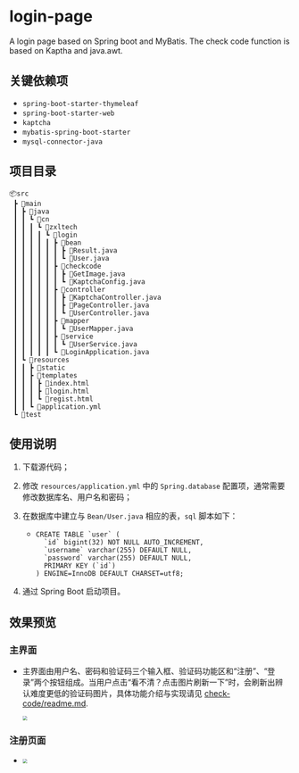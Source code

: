 # login-page
A login page based on Spring boot and MyBatis. The check code function is based on Kaptha and java.awt.

## 关键依赖项

- `spring-boot-starter-thymeleaf`
- `spring-boot-starter-web`
- `kaptcha`
- `mybatis-spring-boot-starter`
- `mysql-connector-java`

## 项目目录

```
📦src
 ┣ 📂main
 ┃ ┣ 📂java
 ┃ ┃ ┗ 📂cn
 ┃ ┃ ┃ ┗ 📂zxltech
 ┃ ┃ ┃ ┃ ┗ 📂login
 ┃ ┃ ┃ ┃ ┃ ┣ 📂bean
 ┃ ┃ ┃ ┃ ┃ ┃ ┣ 📜Result.java
 ┃ ┃ ┃ ┃ ┃ ┃ ┗ 📜User.java
 ┃ ┃ ┃ ┃ ┃ ┣ 📂checkcode
 ┃ ┃ ┃ ┃ ┃ ┃ ┣ 📜GetImage.java
 ┃ ┃ ┃ ┃ ┃ ┃ ┗ 📜KaptchaConfig.java
 ┃ ┃ ┃ ┃ ┃ ┣ 📂controller
 ┃ ┃ ┃ ┃ ┃ ┃ ┣ 📜KaptchaController.java
 ┃ ┃ ┃ ┃ ┃ ┃ ┣ 📜PageController.java
 ┃ ┃ ┃ ┃ ┃ ┃ ┗ 📜UserController.java
 ┃ ┃ ┃ ┃ ┃ ┣ 📂mapper
 ┃ ┃ ┃ ┃ ┃ ┃ ┗ 📜UserMapper.java
 ┃ ┃ ┃ ┃ ┃ ┣ 📂service
 ┃ ┃ ┃ ┃ ┃ ┃ ┗ 📜UserService.java
 ┃ ┃ ┃ ┃ ┃ ┗ 📜LoginApplication.java
 ┃ ┗ 📂resources
 ┃ ┃ ┣ 📂static
 ┃ ┃ ┣ 📂templates
 ┃ ┃ ┃ ┣ 📜index.html
 ┃ ┃ ┃ ┣ 📜login.html
 ┃ ┃ ┃ ┗ 📜regist.html
 ┃ ┃ ┗ 📜application.yml
 ┗ 📂test
```

## 使用说明

1. 下载源代码；

2. 修改 `resources/application.yml` 中的 `Spring.database` 配置项，通常需要修改数据库名、用户名和密码；

3. 在数据库中建立与 `Bean/User.java` 相应的表，`sql` 脚本如下：

   - ```mysql
     CREATE TABLE `user` (
       `id` bigint(32) NOT NULL AUTO_INCREMENT,
       `username` varchar(255) DEFAULT NULL,
       `password` varchar(255) DEFAULT NULL,
       PRIMARY KEY (`id`)
     ) ENGINE=InnoDB DEFAULT CHARSET=utf8;
     ```

4. 通过 Spring Boot 启动项目。

## 效果预览

### 主界面

- 主界面由用户名、密码和验证码三个输入框、验证码功能区和“注册”、“登录”两个按钮组成。当用户点击“看不清？点击图片刷新一下”时，会刷新出辨认难度更低的验证码图片，具体功能介绍与实现请见 [check-code/readme.md](https://github.com/XilinZhu/check-code).

  <img src="https://i.loli.net/2020/11/01/TLbzW9ENYUhepHs.png" style="zoom:50%;" />

### 注册页面

- <img src="https://i.loli.net/2020/11/01/nNRWvJFI5PXcTAl.png" style="zoom:50%;" />